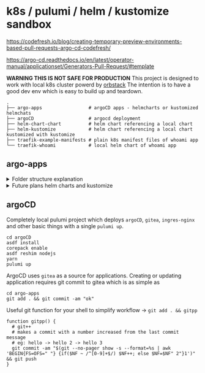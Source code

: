 # k8s / pulumi / helm / kustomize sandbox

https://codefresh.io/blog/creating-temporary-preview-environments-based-pull-requests-argo-cd-codefresh/

https://argo-cd.readthedocs.io/en/latest/operator-manual/applicationset/Generators-Pull-Request/#template

**WARNING THIS IS NOT SAFE FOR PRODUCTION**
This project is designed to work with local k8s cluster powerd by [orbstack](https://orbstack.dev/)
The intention is to have a good dev env which is easy to build up and teardown.

```
.
├── argo-apps                 # argoCD apps - helmcharts or kustomized helmchats
├── argoCD                    # argocd deployment
├── helm-chart-chart          # helm chart referencing a local chart
├── helm-kustomize            # helm chart referencing a local chart kustomized with kustomize
├── traefik-example-manifests # plain k8s manifest files of whoami app
└── traefik-whoami            # local helm chart of whoami app
```

## argo-apps
<details>
<summary>Folder structure explanation</summary>

```
argo-apps/
├── base/                               # helm charts 
│   ├── helm-chart-chart/
│   │   ├── Chart.yaml
│   │   └── values.yaml                 # base values 
│   └── traefik-whoami/
│       ├── Chart.yaml
│       ├── templates/
│       └── values.yaml
└── orbstack/
    ├── infra/                          # namespace - application set argoCD/k8s/charts/gitea/gitea.ts
    │   ├── .this-app-is-not-deployed/  # folders starting with . are ignored by ArgoCD
    │   │   └── values.yaml             
    │   ├── helm-chart-chart/           # deployed app to namespace
    │   │   └── values.yaml             # app specific overrides
    │   └── postgres-operator/
    │       └── values.yaml
    └── services/                       # namespace with different services
        ├── hiha/
        └── hihi/
```
</details>

<details>
<summary>Future plans helm charts and kustomize</summary>
```
.
├── base
│   ├── helm                         # Pure Helm charts 
│   │   ├── git-server-min
│   │   ├── postgres-operator
│   │       └── templates
│   └── kustomize                    # Kustomize + Helm combinations
│       └── postgres-operator
│           └── kustomization.yaml
└── orbstack
    ├── infra
    │   ├── helm                     # Helm-specific overrides
    │   │   └── postgres-operator
    │   │       └── values.yaml
    │   └── kustomize                # Kustomize-specific overrides
    │       └── postgres-operator
    │           └── values.yaml      # Values for the Helm part
    │           └── kustomization.yaml  # Optional additional kustomize overrides
    └── services
        ├── helm
        │   └── hiha
        └── kustomize
            └── hihi
```
</details>

## argoCD

Completely local pulumi project which deploys `argoCD`, `gitea`, `ingres-nginx` and other basic things with 
a single `pulumi up`.

```
cd argoCD
asdf install
corepack enable
asdf reshim nodejs
yarn
pulumi up
```


ArgoCD uses `gitea` as a source for applications.
Creating or updating application requires git commit to gitea which is as simple as
```
cd argo-apps
git add . && git commit -am "ok"
```

Useful git function for your shell to simplify workflow -> `git add . && gitpp`
```
function gitpp() {
  # git++
  # makes a commit with a number increased from the last commit message
  # eg: hello -> hello 2 -> hello 3
  git commit -am "$(git --no-pager show -s --format=%s | awk 'BEGIN{FS=OFS=" "} {if($NF ~ /^[0-9]+$/) $NF++; else $NF=$NF" 2"}1')" && git push
}
```
